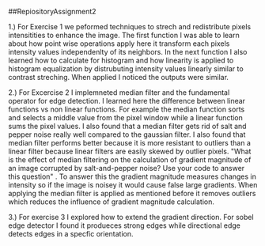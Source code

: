 

##RepiositoryAssignment2

1.) For Exercise 1 we peformed techniques to strech and redistribute pixels intensitities to enhance the image. The first function I was able to learn about how point wise operations apply here it transform each pixels intensity values independenlty of its neighbors. In the next function I also learned how to calculate for histogram and how linearity is applied to histogram equalization by distrubuting intensity values linearly similar to contrast streching. When applied I noticed the outputs were similar. 



2.) For Excercise 2 I implemneted median filter and the fundamental operator for edge detection. I learned here the difference between linear functions vs non linear functions. For example the median function sorts and selects a middle value from the pixel window while a linear function sums the pixel values. I also found that a median filter gets rid of salt and pepper noise really well compared to the gaussian filter. I also found that median filter performs better because it is more resistant to outliers than a linear filter because linear filters are easily skewed by outlier pixels. 
"What is the effect of median filtering on the calculation of gradient magnitude of an
image corrupted by salt-and-pepper noise? Use your code to answer this question" . To answer this the gradient magnitude measures changes in intensity so if the image is noisey it would cause false large gradients. When applying the median filter is applied as mentioned before it removes outliers which reduces the influence of gradient magnitude calculation.



3.) For exercise 3 I  explored how to extend the gradient direction. For sobel edge detector I found it produeces strong edges while directional edge detects edges in a specfic orientation.
